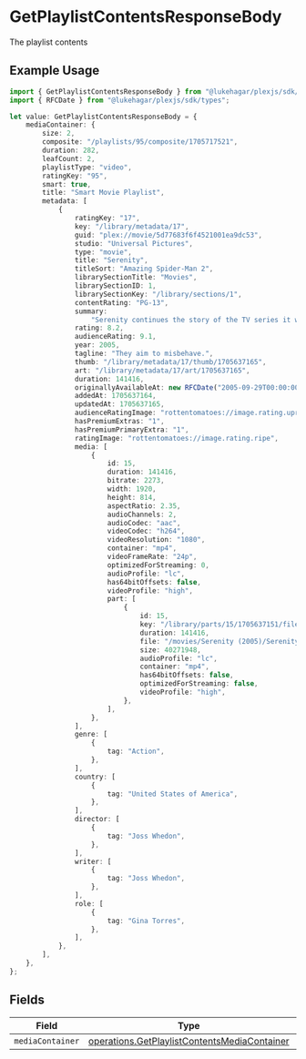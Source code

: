 # GetPlaylistContentsResponseBody

The playlist contents

## Example Usage

```typescript
import { GetPlaylistContentsResponseBody } from "@lukehagar/plexjs/sdk/models/operations";
import { RFCDate } from "@lukehagar/plexjs/sdk/types";

let value: GetPlaylistContentsResponseBody = {
    mediaContainer: {
        size: 2,
        composite: "/playlists/95/composite/1705717521",
        duration: 282,
        leafCount: 2,
        playlistType: "video",
        ratingKey: "95",
        smart: true,
        title: "Smart Movie Playlist",
        metadata: [
            {
                ratingKey: "17",
                key: "/library/metadata/17",
                guid: "plex://movie/5d77683f6f4521001ea9dc53",
                studio: "Universal Pictures",
                type: "movie",
                title: "Serenity",
                titleSort: "Amazing Spider-Man 2",
                librarySectionTitle: "Movies",
                librarySectionID: 1,
                librarySectionKey: "/library/sections/1",
                contentRating: "PG-13",
                summary:
                    "Serenity continues the story of the TV series it was based upon (\"Firefly\"). River Tam had a secret - one in which she's not even aware - so dangerous, no one's safe, as an Alliance operative's sent to capture her, and all others are considered irrelevant to his job.",
                rating: 8.2,
                audienceRating: 9.1,
                year: 2005,
                tagline: "They aim to misbehave.",
                thumb: "/library/metadata/17/thumb/1705637165",
                art: "/library/metadata/17/art/1705637165",
                duration: 141416,
                originallyAvailableAt: new RFCDate("2005-09-29T00:00:00Z"),
                addedAt: 1705637164,
                updatedAt: 1705637165,
                audienceRatingImage: "rottentomatoes://image.rating.upright",
                hasPremiumExtras: "1",
                hasPremiumPrimaryExtra: "1",
                ratingImage: "rottentomatoes://image.rating.ripe",
                media: [
                    {
                        id: 15,
                        duration: 141416,
                        bitrate: 2273,
                        width: 1920,
                        height: 814,
                        aspectRatio: 2.35,
                        audioChannels: 2,
                        audioCodec: "aac",
                        videoCodec: "h264",
                        videoResolution: "1080",
                        container: "mp4",
                        videoFrameRate: "24p",
                        optimizedForStreaming: 0,
                        audioProfile: "lc",
                        has64bitOffsets: false,
                        videoProfile: "high",
                        part: [
                            {
                                id: 15,
                                key: "/library/parts/15/1705637151/file.mp4",
                                duration: 141416,
                                file: "/movies/Serenity (2005)/Serenity (2005).mp4",
                                size: 40271948,
                                audioProfile: "lc",
                                container: "mp4",
                                has64bitOffsets: false,
                                optimizedForStreaming: false,
                                videoProfile: "high",
                            },
                        ],
                    },
                ],
                genre: [
                    {
                        tag: "Action",
                    },
                ],
                country: [
                    {
                        tag: "United States of America",
                    },
                ],
                director: [
                    {
                        tag: "Joss Whedon",
                    },
                ],
                writer: [
                    {
                        tag: "Joss Whedon",
                    },
                ],
                role: [
                    {
                        tag: "Gina Torres",
                    },
                ],
            },
        ],
    },
};
```

## Fields

| Field                                                                                                               | Type                                                                                                                | Required                                                                                                            | Description                                                                                                         |
| ------------------------------------------------------------------------------------------------------------------- | ------------------------------------------------------------------------------------------------------------------- | ------------------------------------------------------------------------------------------------------------------- | ------------------------------------------------------------------------------------------------------------------- |
| `mediaContainer`                                                                                                    | [operations.GetPlaylistContentsMediaContainer](../../../sdk/models/operations/getplaylistcontentsmediacontainer.md) | :heavy_minus_sign:                                                                                                  | N/A                                                                                                                 |